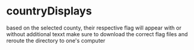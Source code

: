 # countryDisplays
based on the selected county, their respective flag will appear with or without additional texxt
make sure to download the correct flag files and reroute the directory to one's computer
